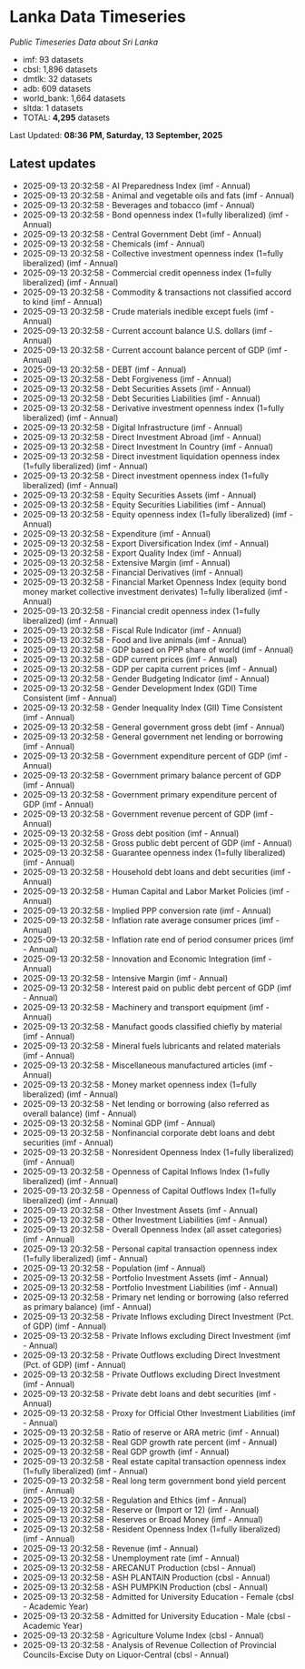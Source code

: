 # Lanka Data Timeseries
*Public Timeseries Data about Sri Lanka*

* imf: 93 datasets
* cbsl: 1,896 datasets
* dmtlk: 32 datasets
* adb: 609 datasets
* world_bank: 1,664 datasets
* sltda: 1 datasets
* TOTAL: **4,295** datasets

Last Updated: **08:36 PM, Saturday, 13 September, 2025**

## Latest updates

* 2025-09-13 20:32:58 - AI Preparedness Index (imf - Annual)
* 2025-09-13 20:32:58 - Animal and vegetable oils and fats (imf - Annual)
* 2025-09-13 20:32:58 - Beverages and tobacco (imf - Annual)
* 2025-09-13 20:32:58 - Bond openness index (1=fully liberalized) (imf - Annual)
* 2025-09-13 20:32:58 - Central Government Debt (imf - Annual)
* 2025-09-13 20:32:58 - Chemicals (imf - Annual)
* 2025-09-13 20:32:58 - Collective investment openness index (1=fully liberalized) (imf - Annual)
* 2025-09-13 20:32:58 - Commercial credit openness index (1=fully liberalized) (imf - Annual)
* 2025-09-13 20:32:58 - Commodity & transactions not classified accord to kind (imf - Annual)
* 2025-09-13 20:32:58 - Crude materials inedible except fuels (imf - Annual)
* 2025-09-13 20:32:58 - Current account balance U.S. dollars (imf - Annual)
* 2025-09-13 20:32:58 - Current account balance percent of GDP (imf - Annual)
* 2025-09-13 20:32:58 - DEBT (imf - Annual)
* 2025-09-13 20:32:58 - Debt Forgiveness (imf - Annual)
* 2025-09-13 20:32:58 - Debt Securities Assets (imf - Annual)
* 2025-09-13 20:32:58 - Debt Securities Liabilities (imf - Annual)
* 2025-09-13 20:32:58 - Derivative investment openness index (1=fully liberalized) (imf - Annual)
* 2025-09-13 20:32:58 - Digital Infrastructure (imf - Annual)
* 2025-09-13 20:32:58 - Direct Investment Abroad (imf - Annual)
* 2025-09-13 20:32:58 - Direct Investment In Country (imf - Annual)
* 2025-09-13 20:32:58 - Direct investment liquidation openness index (1=fully liberalized) (imf - Annual)
* 2025-09-13 20:32:58 - Direct investment openness index (1=fully liberalized) (imf - Annual)
* 2025-09-13 20:32:58 - Equity Securities Assets (imf - Annual)
* 2025-09-13 20:32:58 - Equity Securities Liabilities (imf - Annual)
* 2025-09-13 20:32:58 - Equity openness index (1=fully liberalized) (imf - Annual)
* 2025-09-13 20:32:58 - Expenditure (imf - Annual)
* 2025-09-13 20:32:58 - Export Diversification Index (imf - Annual)
* 2025-09-13 20:32:58 - Export Quality Index (imf - Annual)
* 2025-09-13 20:32:58 - Extensive Margin (imf - Annual)
* 2025-09-13 20:32:58 - Financial Derivatives (imf - Annual)
* 2025-09-13 20:32:58 - Financial Market Openness Index (equity bond money market collective investment derivates) 1=fully liberalized (imf - Annual)
* 2025-09-13 20:32:58 - Financial credit openness index (1=fully liberalized) (imf - Annual)
* 2025-09-13 20:32:58 - Fiscal Rule Indicator (imf - Annual)
* 2025-09-13 20:32:58 - Food and live animals (imf - Annual)
* 2025-09-13 20:32:58 - GDP based on PPP share of world (imf - Annual)
* 2025-09-13 20:32:58 - GDP current prices (imf - Annual)
* 2025-09-13 20:32:58 - GDP per capita current prices (imf - Annual)
* 2025-09-13 20:32:58 - Gender Budgeting Indicator (imf - Annual)
* 2025-09-13 20:32:58 - Gender Development Index (GDI) Time Consistent (imf - Annual)
* 2025-09-13 20:32:58 - Gender Inequality Index (GII) Time Consistent (imf - Annual)
* 2025-09-13 20:32:58 - General government gross debt (imf - Annual)
* 2025-09-13 20:32:58 - General government net lending or borrowing (imf - Annual)
* 2025-09-13 20:32:58 - Government expenditure percent of GDP (imf - Annual)
* 2025-09-13 20:32:58 - Government primary balance percent of GDP (imf - Annual)
* 2025-09-13 20:32:58 - Government primary expenditure percent of GDP (imf - Annual)
* 2025-09-13 20:32:58 - Government revenue percent of GDP (imf - Annual)
* 2025-09-13 20:32:58 - Gross debt position (imf - Annual)
* 2025-09-13 20:32:58 - Gross public debt percent of GDP (imf - Annual)
* 2025-09-13 20:32:58 - Guarantee openness index (1=fully liberalized) (imf - Annual)
* 2025-09-13 20:32:58 - Household debt loans and debt securities (imf - Annual)
* 2025-09-13 20:32:58 - Human Capital and Labor Market Policies (imf - Annual)
* 2025-09-13 20:32:58 - Implied PPP conversion rate (imf - Annual)
* 2025-09-13 20:32:58 - Inflation rate average consumer prices (imf - Annual)
* 2025-09-13 20:32:58 - Inflation rate end of period consumer prices (imf - Annual)
* 2025-09-13 20:32:58 - Innovation and Economic Integration (imf - Annual)
* 2025-09-13 20:32:58 - Intensive Margin (imf - Annual)
* 2025-09-13 20:32:58 - Interest paid on public debt percent of GDP (imf - Annual)
* 2025-09-13 20:32:58 - Machinery and transport equipment (imf - Annual)
* 2025-09-13 20:32:58 - Manufact goods classified chiefly by material (imf - Annual)
* 2025-09-13 20:32:58 - Mineral fuels lubricants and related materials (imf - Annual)
* 2025-09-13 20:32:58 - Miscellaneous manufactured articles (imf - Annual)
* 2025-09-13 20:32:58 - Money market openness index (1=fully liberalized) (imf - Annual)
* 2025-09-13 20:32:58 - Net lending or borrowing (also referred as overall balance) (imf - Annual)
* 2025-09-13 20:32:58 - Nominal GDP (imf - Annual)
* 2025-09-13 20:32:58 - Nonfinancial corporate debt loans and debt securities (imf - Annual)
* 2025-09-13 20:32:58 - Nonresident Openness Index (1=fully liberalized) (imf - Annual)
* 2025-09-13 20:32:58 - Openness of Capital Inflows Index (1=fully liberalized) (imf - Annual)
* 2025-09-13 20:32:58 - Openness of Capital Outflows Index (1=fully liberalized) (imf - Annual)
* 2025-09-13 20:32:58 - Other Investment Assets (imf - Annual)
* 2025-09-13 20:32:58 - Other Investment Liabilities (imf - Annual)
* 2025-09-13 20:32:58 - Overall Openness Index (all asset categories) (imf - Annual)
* 2025-09-13 20:32:58 - Personal capital transaction openness index (1=fully liberalized) (imf - Annual)
* 2025-09-13 20:32:58 - Population (imf - Annual)
* 2025-09-13 20:32:58 - Portfolio Investment Assets (imf - Annual)
* 2025-09-13 20:32:58 - Portfolio Investment Liabilities (imf - Annual)
* 2025-09-13 20:32:58 - Primary net lending or borrowing (also referred as primary balance) (imf - Annual)
* 2025-09-13 20:32:58 - Private Inflows excluding Direct Investment (Pct. of GDP) (imf - Annual)
* 2025-09-13 20:32:58 - Private Inflows excluding Direct Investment (imf - Annual)
* 2025-09-13 20:32:58 - Private Outflows excluding Direct Investment (Pct. of GDP) (imf - Annual)
* 2025-09-13 20:32:58 - Private Outflows excluding Direct Investment (imf - Annual)
* 2025-09-13 20:32:58 - Private debt loans and debt securities (imf - Annual)
* 2025-09-13 20:32:58 - Proxy for Official Other Investment Liabilities (imf - Annual)
* 2025-09-13 20:32:58 - Ratio of reserve or ARA metric (imf - Annual)
* 2025-09-13 20:32:58 - Real GDP growth rate percent (imf - Annual)
* 2025-09-13 20:32:58 - Real GDP growth (imf - Annual)
* 2025-09-13 20:32:58 - Real estate capital transaction openness index (1=fully liberalized) (imf - Annual)
* 2025-09-13 20:32:58 - Real long term government bond yield percent (imf - Annual)
* 2025-09-13 20:32:58 - Regulation and Ethics (imf - Annual)
* 2025-09-13 20:32:58 - Reserve or (Import or 12) (imf - Annual)
* 2025-09-13 20:32:58 - Reserves or Broad Money (imf - Annual)
* 2025-09-13 20:32:58 - Resident Openness Index (1=fully liberalized) (imf - Annual)
* 2025-09-13 20:32:58 - Revenue (imf - Annual)
* 2025-09-13 20:32:58 - Unemployment rate (imf - Annual)
* 2025-09-13 20:32:58 - ARECANUT Production (cbsl - Annual)
* 2025-09-13 20:32:58 - ASH PLANTAIN Production (cbsl - Annual)
* 2025-09-13 20:32:58 - ASH PUMPKIN Production (cbsl - Annual)
* 2025-09-13 20:32:58 - Admitted for University Education - Female (cbsl - Academic Year)
* 2025-09-13 20:32:58 - Admitted for University Education - Male (cbsl - Academic Year)
* 2025-09-13 20:32:58 - Agriculture Volume Index (cbsl - Annual)
* 2025-09-13 20:32:58 - Analysis of Revenue Collection of Provincial Councils-Excise Duty on Liquor-Central (cbsl - Annual)